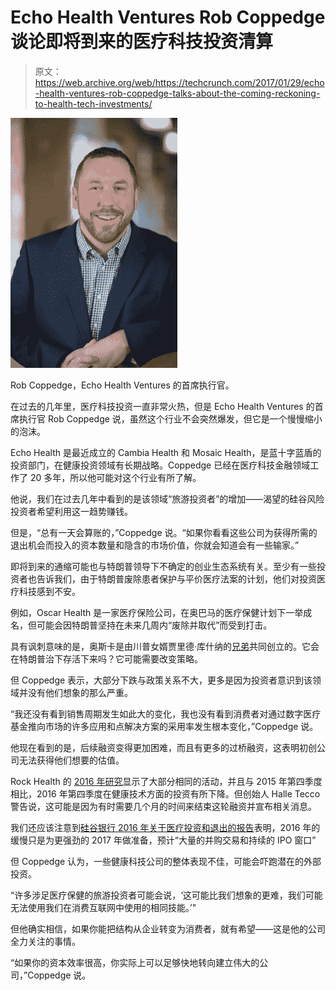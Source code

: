# Echo Health Ventures Rob Coppedge 谈论即将到来的医疗科技投资清算 

> 原文：<https://web.archive.org/web/https://techcrunch.com/2017/01/29/echo-health-ventures-rob-coppedge-talks-about-the-coming-reckoning-to-health-tech-investments/>

![Rob Coppede, CEO of Echo Health Ventures.](img/454aaf845e42ea1c85a527bcb992a775.png)

Rob Coppedge，Echo Health Ventures 的首席执行官。

在过去的几年里，医疗科技投资一直非常火热，但是 Echo Health Ventures 的首席执行官 Rob Coppedge 说，虽然这个行业不会突然爆发，但它是一个慢慢缩小的泡沫。

Echo Health 是最近成立的 Cambia Health 和 Mosaic Health，是蓝十字蓝盾的投资部门，在健康投资领域有长期战略。Coppedge 已经在医疗科技金融领域工作了 20 多年，所以他可能对这个行业有所了解。

他说，我们在过去几年中看到的是该领域“旅游投资者”的增加——渴望的硅谷风险投资者希望利用这一趋势赚钱。

但是，“总有一天会算账的，”Coppedge 说。“如果你看看这些公司为获得所需的退出机会而投入的资本数量和隐含的市场价值，你就会知道会有一些输家。”

即将到来的通缩可能也与特朗普领导下不确定的创业生态系统有关。至少有一些投资者也告诉我们，由于特朗普废除患者保护与平价医疗法案的计划，他们对投资医疗科技感到不安。

例如，Oscar Health 是一家医疗保险公司，在奥巴马的医疗保健计划下一举成名，但可能会因特朗普坚持在未来几周内“废除并取代”而受到打击。

具有讽刺意味的是，奥斯卡是由川普女婿贾里德·库什纳的[兄弟](https://web.archive.org/web/20221207050014/https://www.crunchbase.com/person/joshua-kushner#/entity)共同创立的。它会在特朗普治下存活下来吗？它可能需要改变策略。

但 Coppedge 表示，大部分下跌与政策关系不大，更多是因为投资者意识到该领域并没有他们想象的那么严重。

“我还没有看到销售周期发生如此大的变化，我也没有看到消费者对通过数字医疗基金推向市场的许多应用和点解决方案的采用率发生根本变化，”Coppedge 说。

他现在看到的是，后续融资变得更加困难，而且有更多的过桥融资，这表明初创公司无法获得他们想要的估值。

Rock Health 的 [2016 年研究](https://web.archive.org/web/20221207050014/https://rockhealth.com/reports/digital-health-consumer-adoption-2016/)显示了大部分相同的活动，并且与 2015 年第四季度相比，2016 年第四季度在健康技术方面的投资有所下降。但创始人 Halle Tecco 警告说，这可能是因为有时需要几个月的时间来结束这轮融资并宣布相关消息。

我们还应该注意到[硅谷银行 2016 年关于医疗投资和退出的报告](https://web.archive.org/web/20221207050014/https://beta.techcrunch.com/2017/01/05/silicon-valley-bank-predicts-a-2017-cure-for-the-health-tech-investment-doldrums/)表明，2016 年的缓慢只是为更强劲的 2017 年做准备，预计“大量的并购交易和持续的 IPO 窗口”

但 Coppedge 认为，一些健康科技公司的整体表现不佳，可能会吓跑潜在的外部投资。

“许多涉足医疗保健的旅游投资者可能会说，‘这可能比我们想象的更难，我们可能无法使用我们在消费互联网中使用的相同技能。’"

但他确实相信，如果你能把结构从企业转变为消费者，就有希望——这是他的公司全力关注的事情。

“如果你的资本效率很高，你实际上可以足够快地转向建立伟大的公司，”Coppedge 说。